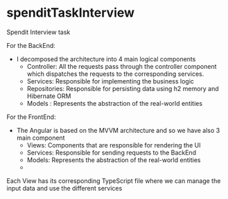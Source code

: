 # spenditTaskInterview

Spendit Interview task

For the BackEnd:
- I decomposed the architecture into 4 main logical components
    * Controller: All the requests pass through the controller component which dispatches the requests to the corresponding services.
    * Services: Responsible for implementing the business logic
    * Repositories: Responsible for persisting data using h2 memory and Hibernate ORM  
    * Models : Represents the abstraction of the real-world entities

For the FrontEnd:
- The Angular is based on the MVVM architecture and so we have also 3 main component
    * Views: Components that are responsible for rendering the UI 
    * Services: Responsible for sending requests to the BackEnd
    * Models: Represents the abstraction of the real-world entities
    * 
Each View has its corresponding TypeScript file where we can manage the input data and use the different services
